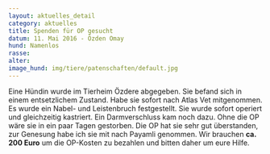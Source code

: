 ```yaml
---
layout: aktuelles_detail
category: aktuelles
title: Spenden für OP gesucht
datum: 11. Mai 2016 - Özden Omay
hund: Namenlos
rasse:
alter:
image_hund: img/tiere/patenschaften/default.jpg
---
```


Eine Hündin wurde im Tierheim Özdere abgegeben. Sie befand sich in einem entsetzlichem Zustand.
Habe sie sofort nach Atlas Vet mitgenommen. Es wurde ein Nabel- und Leistenbruch festgestellt.
Sie wurde sofort operiert und gleichzeitig kastriert. Ein Darmverschluss kam noch dazu.
Ohne die OP wäre sie in ein paar Tagen gestorben.
Die OP hat sie sehr gut überstanden, zur Genesung habe ich sie mit nach Payamli genommen. Wir brauchen **ca. 200 Euro** um die OP-Kosten zu bezahlen und bitten daher um eure Hilfe.
